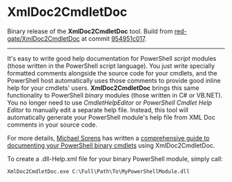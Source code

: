 # XmlDoc2CmdletDoc

Binary release of the **XmlDoc2CmdletDoc** tool. Build from [red-gate/XmlDoc2CmdletDoc](https://github.com/red-gate/XmlDoc2CmdletDoc)
at commit [954951c017](https://github.com/red-gate/XmlDoc2CmdletDoc/commit/954951c017669c89e17c7ce520b891782c667d2f).

---

It's easy to write good help documentation for PowerShell *script* modules (those written in the PowerShell script language). You just write specially formatted comments alongside the source code for your cmdlets, and the PowerShell host automatically uses those comments to provide good inline help for your cmdlets' users. **XmlDoc2CmdletDoc** brings this same functionality to PowerShell *binary* modules (those written in C# or VB.NET). You no longer need to use *CmdletHelpEditor* or *PowerShell Cmdlet Help Editor* to manually edit a separate help file. Instead, this tool will automatically generate your PowerShell module's help file from XML Doc comments in your source code.

For more details, [Michael Sorens](https://www.simple-talk.com/author/michael-sorens/) has written a [comprehensive guide to documenting your PowerShell binary cmdlets](https://www.simple-talk.com/dotnet/software-tools/documenting-your-powershell-binary-cmdlets/) using XmlDoc2CmdletDoc.

To create a .dll-Help.xml file for your binary PowerShell module, simply call:

```batchfile
XmlDoc2CmdletDoc.exe C:\Full\Path\To\MyPowerShellModule.dll
```
